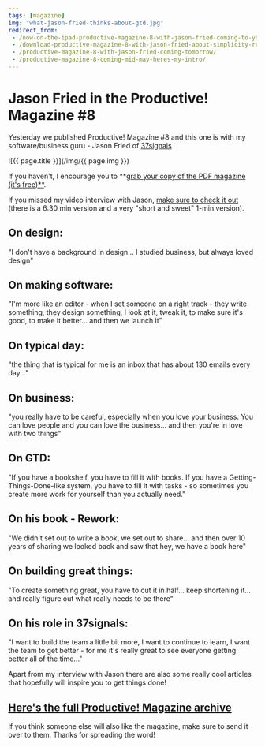 ```yaml
---
tags: [magazine]
img: "what-jason-fried-thinks-about-gtd.jpg"
redirect_from:
 - /now-on-the-ipad-productive-magazine-8-with-jason-fried-coming-to-your-favorite-reading-device/
 - /download-productive-magazine-8-with-jason-fried-about-simplicity-re-working-and-web-based-software/
 - /productive-magazine-8-with-jason-fried-coming-tomorrow/
 - /productive-magazine-8-coming-mid-may-heres-my-intro/
---
```


# Jason Fried in the Productive! Magazine #8

Yesterday we published Productive! Magazine #8 and this one is with my software/business guru - Jason Fried of [37signals](http://37signals.com)

<!--More-->

![{{ page.title }}](/img/{{ page.img }})

If you haven't, I encourage you to **[grab your copy of the PDF magazine (it's free)**](http://productivemag.com/8).

If you missed my video interview with Jason, [make sure to check it out ](/video-interview-with-jason-fried-of-37signals)(there is a 6:30 min version and a very "short and sweet" 1-min version).

## On design:

"I don't have a background in design... I studied business, but always loved design"

## On making software:

"I'm more like an editor - when I set someone on a right track - they write something, they design something, I look at it, tweak it, to make sure it's good, to make it better... and then we launch it"

## On typical day:

"the thing that is typical for me is an inbox that has about 130 emails every day..."

## On business:

"you really have to be careful, especially when you love your business. You can love people and you can love the business... and then you're in love with two things"

## On GTD:

"If you have a bookshelf, you have to fill it with books. If you have a Getting-Things-Done-like system, you have to fill it with tasks - so sometimes you create more work for yourself than you actually need."

## On his book - Rework:

"We didn't set out to write a book, we set out to share... and then over 10 years of sharing we looked back and saw that hey, we have a book here"

## On building great things:

"To create something great, you have to cut it in half... keep shortening it... and really figure out what really needs to be there"

## On his role in 37signals:

"I want to build the team a little bit more, I want to continue to learn, I want the team to get better - for me it's really great to see everyone getting better all of the time..."

Apart from my interview with Jason there are also some really cool articles that hopefully will inspire you to get things done!

## [Here's the full Productive! Magazine archive](/magazine/)

If you think someone else will also like the magazine, make sure to send it over to them. Thanks for spreading the word!

  
  
  
 

  



[n]: https://michael.gratis/nozbe